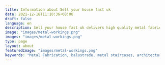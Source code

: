 ```yaml
---
title: Information about Sell your house fast uk 
date: 2021-12-18T11:10:36+08:00
draft: false
language: en
description: Sell your house fast uk delivers high quality metal fabrication, metal staircases, balustrade, steel frames and custom metal work solutions
image: "images/metal-workings.png"
images: "images/metal-workings.png"
type: page
layout: about
featuredImage: "images/metal-workings.png"
keywords: "Metal Fabrication, balustrade, metal staircases, architectural metalwork"
---
```

